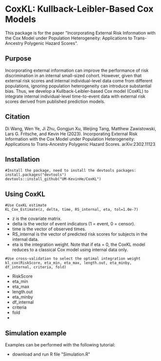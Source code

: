 # CoxKL: Kullback-Leibler-Based Cox Models

This package is for the paper "Incorporating External Risk Information with the Cox Model under Population Heterogeneity: Applications to Trans-Ancestry Polygenic Hazard Scores".

## Purpose

Incorporating external information can improve the performance of risk discrimination in an internal small-sized cohort. However, given that external risk scores and internal individual-level data come from different populations, ignoring population heterogeneity can introduce substantial bias. Thus, we develop a Kullback-Leibler-based Cox model (CoxKL) to integrate internal individual-level time-to-event data with external risk scores derived from published prediction models. 

## Citation

Di Wang, Wen Ye, Ji Zhu, Gongjun Xu, Weijing Tang, Matthew Zawistowski, Lars G. Fritsche, and Kevin He (2023). Incorporating External Risk Information with the Cox Model under Population Heterogeneity: Applications to Trans-Ancestry Polygenic Hazard Scores. arXiv:2302.11123

## Installation

```
#Install the package, need to install the devtools packages:
install.packages("devtools")
devtools::install_github("UM-KevinHe/CoxKL")
```

## Using CoxKL

```
#Use CoxKL estimate
KL_Cox_Estimate(z, delta, time, RS_internal, eta, tol=1.0e-7)
```
- z is the covariate matrix.
- delta is the vector of event indicators (1 = event, 0 = censor).
- time is the vector of observed times.
- RS_internal is the vector of predicted risk scores for subjects in the internal data.
- eta is the integration weight. Note that if eta = 0, the CoxKL model reduces to a classical Cox model using internal data only.

```
#Use cross-validation to select the optimal integration weight
kl_cox(RiskScore, eta_min, eta_max, length.out, eta_minby, df_internal, criteria, fold)
```
- RiskScore
- eta_min
- eta_max
- length.out
- eta_minby
- df_internal
- criteria
- fold
- 
## Simulation example

Examples can be performed with the following tutorial:
- download and run R file "Simulation.R"


